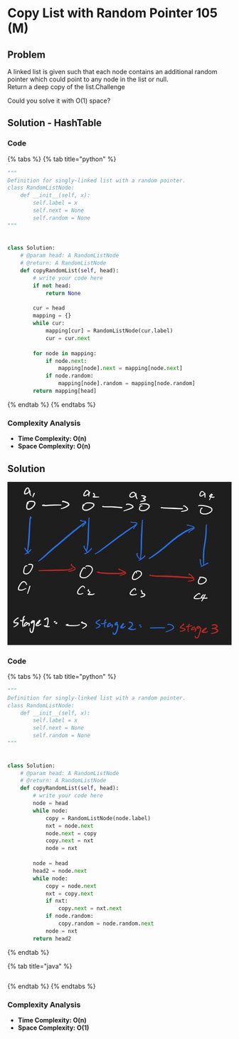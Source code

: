 # Copy List with Random Pointer 105 \(M\)

## Problem

A linked list is given such that each node contains an additional random pointer which could point to any node in the list or null.  
Return a deep copy of the list.Challenge

Could you solve it with O\(1\) space?

## Solution - HashTable

### Code

{% tabs %}
{% tab title="python" %}
```python
"""
Definition for singly-linked list with a random pointer.
class RandomListNode:
    def __init__(self, x):
        self.label = x
        self.next = None
        self.random = None
"""


class Solution:
    # @param head: A RandomListNode
    # @return: A RandomListNode
    def copyRandomList(self, head):
        # write your code here
        if not head:
            return None
        
        cur = head
        mapping = {}
        while cur:
            mapping[cur] = RandomListNode(cur.label)
            cur = cur.next
        
        for node in mapping:
            if node.next:
                mapping[node].next = mapping[node.next]
            if node.random:
                mapping[node].random = mapping[node.random]
        return mapping[head]
```
{% endtab %}
{% endtabs %}

### Complexity Analysis

* **Time Complexity: O\(n\)**
* **Space Complexity: O\(n\)**

## Solution 

![](../../.gitbook/assets/screen-shot-2021-05-06-at-1.18.45-am.png)

### Code

{% tabs %}
{% tab title="python" %}
```python
"""
Definition for singly-linked list with a random pointer.
class RandomListNode:
    def __init__(self, x):
        self.label = x
        self.next = None
        self.random = None
"""


class Solution:
    # @param head: A RandomListNode
    # @return: A RandomListNode
    def copyRandomList(self, head):
        # write your code here
        node = head
        while node:
            copy = RandomListNode(node.label)
            nxt = node.next
            node.next = copy
            copy.next = nxt
            node = nxt
        
        node = head
        head2 = node.next
        while node:
            copy = node.next
            nxt = copy.next
            if nxt:
                copy.next = nxt.next
            if node.random:
                copy.random = node.random.next
            node = nxt
        return head2
```
{% endtab %}

{% tab title="java" %}
```

```
{% endtab %}
{% endtabs %}

### Complexity Analysis

* **Time Complexity: O\(n\)**
* **Space Complexity: O\(1\)**

